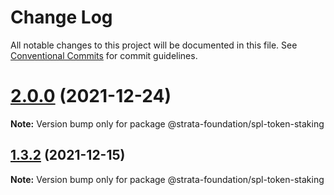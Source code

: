 # Change Log

All notable changes to this project will be documented in this file.
See [Conventional Commits](https://conventionalcommits.org) for commit guidelines.

# [2.0.0](https://github.com/StrataFoundation/wumbo/compare/v1.3.2...v2.0.0) (2021-12-24)

**Note:** Version bump only for package @strata-foundation/spl-token-staking





## [1.3.2](https://github.com/StrataFoundation/wumbo/compare/v0.7.0...v1.3.2) (2021-12-15)

**Note:** Version bump only for package @strata-foundation/spl-token-staking
